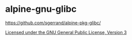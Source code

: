 # alpine-gnu-glibc

https://github.com/sgerrand/alpine-pkg-glibc/

[Licensed under the GNU General Public License, Version 3](http://www.gnu.org/licenses/gpl-3.0.html)
